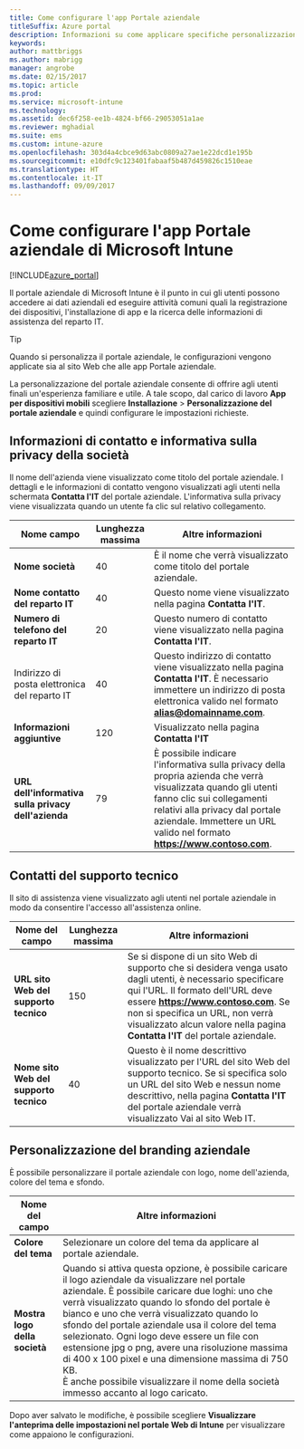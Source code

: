 ```yaml
---
title: Come configurare l'app Portale aziendale
titleSuffix: Azure portal
description: Informazioni su come applicare specifiche personalizzazioni aziendali all'app Portale aziendale. "
keywords: 
author: mattbriggs
ms.author: mabrigg
manager: angrobe
ms.date: 02/15/2017
ms.topic: article
ms.prod: 
ms.service: microsoft-intune
ms.technology: 
ms.assetid: dec6f258-ee1b-4824-bf66-29053051a1ae
ms.reviewer: mghadial
ms.suite: ems
ms.custom: intune-azure
ms.openlocfilehash: 303d4a4cbce9d63abc0809a27ae1e22dcd1e195b
ms.sourcegitcommit: e10dfc9c123401fabaaf5b487d459826c1510eae
ms.translationtype: HT
ms.contentlocale: it-IT
ms.lasthandoff: 09/09/2017
---
```

# <a name="how-to-configure-the-microsoft-intune-company-portal-app"></a>Come configurare l'app Portale aziendale di Microsoft Intune

[!INCLUDE[azure_portal](./includes/azure_portal.md)]

Il portale aziendale di Microsoft Intune è il punto in cui gli utenti possono accedere ai dati aziendali ed eseguire attività comuni quali la registrazione dei dispositivi, l'installazione di app e la ricerca delle informazioni di assistenza del reparto IT.        

> [!Tip]        
> Quando si personalizza il portale aziendale, le configurazioni vengono applicate sia al sito Web che alle app Portale aziendale.       

La personalizzazione del portale aziendale consente di offrire agli utenti finali un'esperienza familiare e utile. A tale scopo, dal carico di lavoro **App per dispositivi mobili** scegliere **Installazione** > **Personalizzazione del portale aziendale** e quindi configurare le impostazioni richieste.      

## <a name="company-contact-information-and-privacy-statement"></a>Informazioni di contatto e informativa sulla privacy della società        
Il nome dell'azienda viene visualizzato come titolo del portale aziendale. I dettagli e le informazioni di contatto vengono visualizzati agli utenti nella schermata **Contatta l'IT** del portale aziendale. L'informativa sulla privacy viene visualizzata quando un utente fa clic sul relativo collegamento.        


|Nome campo|Lunghezza massima|Altre informazioni|        
|-|-|-|     
|**Nome società**|40|È il nome che verrà visualizzato come titolo del portale aziendale.|        
|**Nome contatto del reparto IT**|40|Questo nome viene visualizzato nella pagina **Contatta l'IT**.|      
|**Numero di telefono del reparto IT**|20|Questo numero di contatto viene visualizzato nella pagina **Contatta l'IT**.|        
|Indirizzo di posta elettronica del reparto IT|40|Questo indirizzo di contatto viene visualizzato nella pagina **Contatta l'IT**. È necessario immettere un indirizzo di posta elettronica valido nel formato **alias@domainname.com**.|     
|**Informazioni aggiuntive**|120|Visualizzato nella pagina **Contatta l'IT**|      
|**URL dell'informativa sulla privacy dell'azienda**|79|È possibile indicare l'informativa sulla privacy della propria azienda che verrà visualizzata quando gli utenti fanno clic sui collegamenti relativi alla privacy dal portale aziendale. Immettere un URL valido nel formato **https://www.contoso.com**.|        

## <a name="support-contacts"></a>Contatti del supporto tecnico     
Il sito di assistenza viene visualizzato agli utenti nel portale aziendale in modo da consentire l'accesso all'assistenza online.        



|Nome del campo|Lunghezza massima|Altre informazioni|        
|-|-|-|     
|**URL sito Web del supporto tecnico**|150|Se si dispone di un sito Web di supporto che si desidera venga usato dagli utenti, è necessario specificare qui l'URL. Il formato dell'URL deve essere **https://www.contoso.com**. Se non si specifica un URL, non verrà visualizzato alcun valore nella pagina **Contatta l'IT** del portale aziendale.|        
|**Nome sito Web del supporto tecnico**|40|Questo è il nome descrittivo visualizzato per l'URL del sito Web del supporto tecnico. Se si specifica solo un URL del sito Web e nessun nome descrittivo, nella pagina **Contatta l'IT** del portale aziendale verrà visualizzato Vai al sito Web IT.       

## <a name="company-branding-customization"></a>Personalizzazione del branding aziendale       
È possibile personalizzare il portale aziendale con logo, nome dell'azienda, colore del tema e sfondo.     



|Nome del campo|Altre informazioni|       
|-|-|       
|**Colore del tema**|Selezionare un colore del tema da applicare al portale aziendale.|      
|**Mostra logo della società**|Quando si attiva questa opzione, è possibile caricare il logo aziendale da visualizzare nel portale aziendale. È possibile caricare due loghi: uno che verrà visualizzato quando lo sfondo del portale è bianco e uno che verrà visualizzato quando lo sfondo del portale aziendale usa il colore del tema selezionato. Ogni logo deve essere un file con estensione jpg o png, avere una risoluzione massima di 400 x 100 pixel e una dimensione massima di 750 KB.<br>È anche possibile visualizzare il nome della società immesso accanto al logo caricato.|      

Dopo aver salvato le modifiche, è possibile scegliere **Visualizzare l'anteprima delle impostazioni nel portale Web di Intune** per visualizzare come appaiono le configurazioni.
